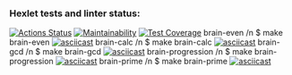 ### Hexlet tests and linter status:
[![Actions Status](https://github.com/LevKrestuaninov/fullstack-javascript-project-44/workflows/hexlet-check/badge.svg)](https://github.com/LevKrestuaninov/fullstack-javascript-project-44/actions)
[![Maintainability](https://api.codeclimate.com/v1/badges/62c1bb3360cd71acb58f/maintainability)](https://codeclimate.com/github/LevKrestuaninov/fullstack-javascript-project-44/maintainability)
[![Test Coverage](https://api.codeclimate.com/v1/badges/62c1bb3360cd71acb58f/test_coverage)](https://codeclimate.com/github/LevKrestuaninov/fullstack-javascript-project-44/test_coverage)
brain-even /n
$ make brain-even
[![asciicast](https://asciinema.org/a/U03pGSy05GIkz1e4NQjtnIAAU.svg)](https://asciinema.org/a/U03pGSy05GIkz1e4NQjtnIAAU)
brain-calc /n
$ make brain-calc
[![asciicast](https://asciinema.org/a/bpP4wwVCdqlGmpXpWkzS4F4LN.svg)](https://asciinema.org/a/bpP4wwVCdqlGmpXpWkzS4F4LN)
brain-gcd /n
$ make brain-gcd
[![asciicast](https://asciinema.org/a/CMVMfQGcdtLjJwExkCXjFdlD5.svg)](https://asciinema.org/a/CMVMfQGcdtLjJwExkCXjFdlD5)
brain-progression /n
$ make brain-progression
[![asciicast](https://asciinema.org/a/4RKIzty7GgeWTjH9VPItU6P3G.svg)](https://asciinema.org/a/4RKIzty7GgeWTjH9VPItU6P3G)
brain-prime /n
$ make brain-prime
[![asciicast](https://asciinema.org/a/rsEFU2RnomqhfJLWU8gJgvpJ5.svg)](https://asciinema.org/a/rsEFU2RnomqhfJLWU8gJgvpJ5)